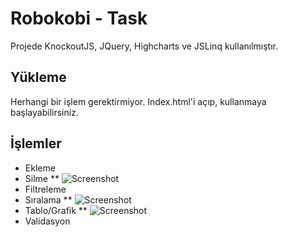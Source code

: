 # Robokobi - Task

Projede KnockoutJS, JQuery, Highcharts ve JSLinq kullanılmıştır.

## Yükleme
Herhangi bir işlem gerektirmiyor. Index.html'i açıp, kullanmaya başlayabilirsiniz.

## İşlemler
* Ekleme
* Silme
  ** ![Screenshot](https://yigitaldemir.com/assets/img/robokobi-delete.png)
* Filtreleme
* Sıralama
  ** ![Screenshot](https://yigitaldemir.com/assets/img/robokobi-sort.png)
* Tablo/Grafik
  ** ![Screenshot](https://yigitaldemir.com/assets/img/robokobi-chart.png)
* Validasyon